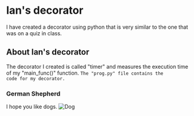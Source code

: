 # Ian's decorator
I have created a decorator using python that is very similar to the one that was on a quiz in class.

## About Ian's decorator
The decorator I created is called "timer" and measures the execution time of my "main_func()" function.
<code>The "prog.py" file contains the code for my decorator.</code>

### German Shepherd
I hope you like dogs.
![Dog](https://image.petmd.com/files/styles/978x550/public/2024-06/hip-dysplasia-in-dogs.jpg?w=2048&q=75)
